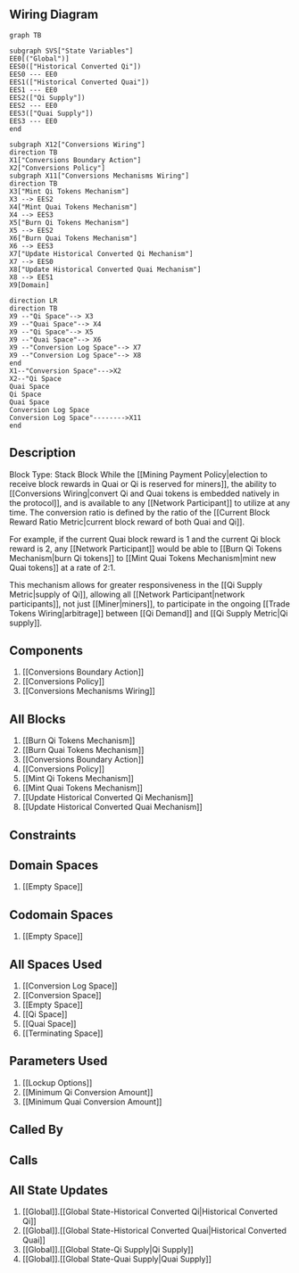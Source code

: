 ## Wiring Diagram

```mermaid
graph TB

subgraph SVS["State Variables"]
EE0[("Global")]
EES0(["Historical Converted Qi"])
EES0 --- EE0
EES1(["Historical Converted Quai"])
EES1 --- EE0
EES2(["Qi Supply"])
EES2 --- EE0
EES3(["Quai Supply"])
EES3 --- EE0
end

subgraph X12["Conversions Wiring"]
direction TB
X1["Conversions Boundary Action"]
X2["Conversions Policy"]
subgraph X11["Conversions Mechanisms Wiring"]
direction TB
X3["Mint Qi Tokens Mechanism"]
X3 --> EES2
X4["Mint Quai Tokens Mechanism"]
X4 --> EES3
X5["Burn Qi Tokens Mechanism"]
X5 --> EES2
X6["Burn Quai Tokens Mechanism"]
X6 --> EES3
X7["Update Historical Converted Qi Mechanism"]
X7 --> EES0
X8["Update Historical Converted Quai Mechanism"]
X8 --> EES1
X9[Domain]

direction LR
direction TB
X9 --"Qi Space"--> X3
X9 --"Quai Space"--> X4
X9 --"Qi Space"--> X5
X9 --"Quai Space"--> X6
X9 --"Conversion Log Space"--> X7
X9 --"Conversion Log Space"--> X8
end
X1--"Conversion Space"--->X2
X2--"Qi Space
Quai Space
Qi Space
Quai Space
Conversion Log Space
Conversion Log Space"-------->X11
end
```

## Description

Block Type: Stack Block
While the [[Mining Payment Policy|election to receive block rewards in Quai or Qi is reserved for miners]], the ability to [[Conversions Wiring|convert Qi and Quai tokens is embedded natively in the protocol]], and is available to any [[Network Participant]] to utilize at any time. The conversion ratio is defined by the ratio of the [[Current Block Reward Ratio Metric|current block reward of both Quai and Qi]].

For example, if the current Quai block reward is 1 and the current Qi block reward is 2, any [[Network Participant]] would be able to [[Burn Qi Tokens Mechanism|burn Qi tokens]] to [[Mint Quai Tokens Mechanism|mint new Quai tokens]] at a rate of 2:1.

This mechanism allows for greater responsiveness in the [[Qi Supply Metric|supply of Qi]], allowing all [[Network Participant|network participants]], not just [[Miner|miners]], to participate in the ongoing [[Trade Tokens Wiring|arbitrage]] between [[Qi Demand]] and [[Qi Supply Metric|Qi supply]].
## Components
1. [[Conversions Boundary Action]]
2. [[Conversions Policy]]
3. [[Conversions Mechanisms Wiring]]

## All Blocks
1. [[Burn Qi Tokens Mechanism]]
2. [[Burn Quai Tokens Mechanism]]
3. [[Conversions Boundary Action]]
4. [[Conversions Policy]]
5. [[Mint Qi Tokens Mechanism]]
6. [[Mint Quai Tokens Mechanism]]
7. [[Update Historical Converted Qi Mechanism]]
8. [[Update Historical Converted Quai Mechanism]]

## Constraints

## Domain Spaces
1. [[Empty Space]]

## Codomain Spaces
1. [[Empty Space]]

## All Spaces Used
1. [[Conversion Log Space]]
2. [[Conversion Space]]
3. [[Empty Space]]
4. [[Qi Space]]
5. [[Quai Space]]
6. [[Terminating Space]]

## Parameters Used
1. [[Lockup Options]]
2. [[Minimum Qi Conversion Amount]]
3. [[Minimum Quai Conversion Amount]]

## Called By

## Calls

## All State Updates
1. [[Global]].[[Global State-Historical Converted Qi|Historical Converted Qi]]
2. [[Global]].[[Global State-Historical Converted Quai|Historical Converted Quai]]
3. [[Global]].[[Global State-Qi Supply|Qi Supply]]
4. [[Global]].[[Global State-Quai Supply|Quai Supply]]

